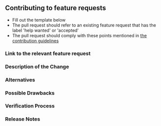 ## Contributing to feature requests

 - Fill out the template below
 - The pull request should refer to an existing feature request that has the label 'help wanted' or 'accepted'
 - The pull request should comply with these points mentioned in [the contribution guidelines](https://github.com/DTUComputeStatisticsAndDataAnalysis/MBPLS/blob/master/.github/CONTRIBUTING.md#pull-request)
 
 ### Link to the relevant feature request
 <!--

Link to the issue describing the feature request. The affected feature request should have the label 'help wanted' or
'accepted'.

-->
 
### Description of the Change

<!--

We must be able to understand the design of your change from this description, so please walk us through the concepts.

-->

### Alternatives

<!-- Explain what other solutions you have considered to realize this functionality.  -->

### Possible Drawbacks

<!-- What are the possible side-effects or negative impacts of the code change? -->

### Verification Process

<!--

What process did you follow to verify that the change has not introduced any regressions? Describe the actions you
performed and describe the results you observed.

-->

### Release Notes

<!--

Please describe the changes in a single line that explains this improvement in
terms that a user can understand.

Example:

- Fixed an issue where model parameters were not set correctly.
- Increased the performance of method X by avoiding redundant re-calculations of the loading vectors.

-->
 


